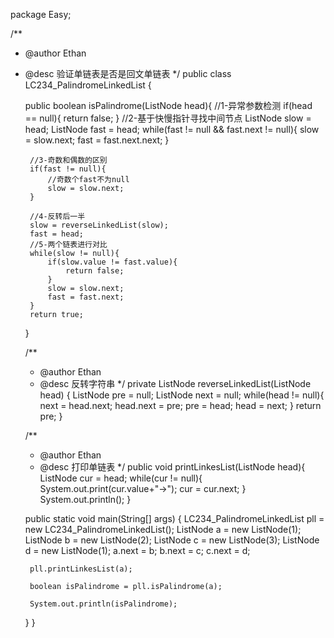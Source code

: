 package Easy;

/**
 * @author Ethan
 * @desc 验证单链表是否是回文单链表 
 */
public class LC234_PalindromeLinkedList {

	public boolean isPalindrome(ListNode head){
		//1-异常参数检测
		if(head == null){
			return false;
		}
		//2-基于快慢指针寻找中间节点
		ListNode slow = head; 
		ListNode fast = head; 
		while(fast != null && fast.next != null){
			slow = slow.next;
			fast = fast.next.next;
		}
		
		//3-奇数和偶数的区别
		if(fast != null){
			//奇数个fast不为null
			slow = slow.next;
		}
		
		//4-反转后一半
		slow = reverseLinkedList(slow);
		fast = head;
		//5-两个链表进行对比
		while(slow != null){
			if(slow.value != fast.value){
				return false;
			}
			slow = slow.next;
			fast = fast.next;
		}
		return true;
	}

	/**
	 * @author Ethan
	 * @desc 反转字符串 
	 */
	private ListNode reverseLinkedList(ListNode head) {
		ListNode pre = null; 
		ListNode next = null;
		while(head != null){
			next = head.next;
			head.next = pre;
			pre = head;
			head = next;
		}
		return pre;
	}
	
	/**
	 * @author Ethan
	 * @desc 打印单链表 
	 */
	public void printLinkesList(ListNode head){
		ListNode cur = head;
		while(cur != null){
			System.out.print(cur.value+"->");
			cur = cur.next;
		}
		System.out.println();
	}
	
	public static void main(String[] args) {
		LC234_PalindromeLinkedList pll = new LC234_PalindromeLinkedList();
		ListNode a = new ListNode(1);
		ListNode b = new ListNode(2);
		ListNode c = new ListNode(3);
		ListNode d = new ListNode(1);
		a.next = b;
		b.next = c;
		c.next = d;
		
		pll.printLinkesList(a);
		
		boolean isPalindrome = pll.isPalindrome(a);
		
		System.out.println(isPalindrome);
	}
}
